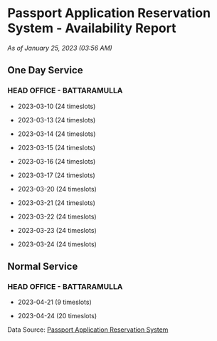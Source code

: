 # Passport Application Reservation System - Availability Report

*As of January 25, 2023 (03:56 AM)*

## One Day Service

### HEAD OFFICE - BATTARAMULLA

* 2023-03-10 (24 timeslots)

* 2023-03-13 (24 timeslots)

* 2023-03-14 (24 timeslots)

* 2023-03-15 (24 timeslots)

* 2023-03-16 (24 timeslots)

* 2023-03-17 (24 timeslots)

* 2023-03-20 (24 timeslots)

* 2023-03-21 (24 timeslots)

* 2023-03-22 (24 timeslots)

* 2023-03-23 (24 timeslots)

* 2023-03-24 (24 timeslots)

## Normal Service

### HEAD OFFICE - BATTARAMULLA

* 2023-04-21 (9 timeslots)

* 2023-04-24 (20 timeslots)

Data Source: [Passport Application Reservation System](https://eservices.immigration.gov.lk:8443/appointment/pages/reservationApplication.xhtml)